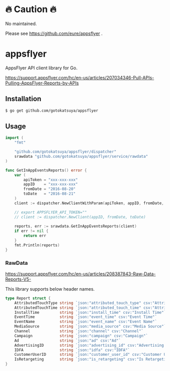 # :fire: Caution :fire:

No maintained.

Please see https://github.com/eure/appsflyer .


# appsflyer
  
AppsFlyer API client library for Go.
  
https://support.appsflyer.com/hc/en-us/articles/207034346-Pull-APIs-Pulling-AppsFlyer-Reports-by-APIs
  
## Installation

```bash
$ go get github.com/gotokatsuya/appsflyer
```

## Usage
  
```go
import (
	"fmt"

	"github.com/gotokatsuya/appsflyer/dispatcher"
	srawdata "github.com/gotokatsuya/appsflyer/service/rawdata"
)

func GetInAppEventsReports() error {
	var (
		apiToken = "xxx-xxx-xxx"
		appID    = "xxx-xxx-xxx"
		fromDate = "2016-08-20"
		toDate   = "2016-08-21"
	)
	client := dispatcher.NewClientWithParam(apiToken, appID, fromDate, toDate)

	// export APPSFLYER_API_TOKEN=""
	// client := dispatcher.NewClient(appID, fromDate, toDate)
	
	reports, err := srawdata.GetInAppEventsReports(client)
	if err != nil {
		return err
	}
	fmt.Println(reports)
}
```

### RawData

https://support.appsflyer.com/hc/en-us/articles/208387843-Raw-Data-Reports-V5-

This library supports below header names.

```go
type Report struct {
	AttributedTouchType string `json:"attributed_touch_type" csv:"Attributed Touch Type"`
	AttributedTouchTime string `json:"attributed_touch_time" csv:"Attributed Touch Time"`
	InstallTime         string `json:"install_time" csv:"Install Time"`
	EventTime           string `json:"event_time" csv:"Event Time"`
	EventName           string `json:"event_name" csv:"Event Name"`
	MediaSource         string `json:"media_source" csv:"Media Source"`
	Channel             string `json:"channel" csv:"Channel"`
	Campaign            string `json:"campaign" csv:"Campaign"`
	Ad                  string `json:"ad" csv:"Ad"`
	AdvertisingID       string `json:"advertising_id" csv:"Advertising ID"`
	IDFA                string `json:"idfa" csv:"IDFA"`
	CustomerUserID      string `json:"customer_user_id" csv:"Customer User ID"`
	IsRetargeting       string `json:"is_retargeting" csv:"Is Retargeting"`
}
```
